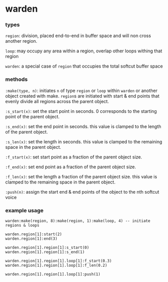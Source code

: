 # warden

### types

`region`: division, placed end-to-end in buffer space and will non cross another region.

`loop`: may occupy any area within a region, overlap other loops withing that region

`warden`: a special case of `region` that occupies the total softcut buffer space

### methods

`:make(type, n)`: initiates `n` of type `region` or `loop` within `warden` or another object created with make. `region`s are initiated with start & end points that evenly divide all regions across the parent object.

`:s_start(x)`: set the start point in seconds. 0 corresponds to the starting point of the parent object.

`:s_end(x)`: set the end point in seconds. this value is clamped to the length of the parent object.

`:s_len(x)`: set the length in seconds. this value is clamped to the remaining space in the parent object.

`:f_start(x)`: set start point as a fraction of the parent object size.

`:f_end(x)`: set end point as a fraction of the parent object size.

`:f_len(x)`: set the length a fraction of the parent object size. this value is clamped to the remaining space in the parent object.

`:push(n)`: assign the start end & end points of the object to the nth softcut voice

### example usage

```
warden:make(region, 8):make(region, 1):make(loop, 4) -- initiate regions & loops

warden.region[1]:start(2)
warden.region[1]:end(3)

warden.region[1].region[1]:s_start(0)
warden.region[1].region[1]:s_end(1)

warden.region[1].region[1].loop[1]:f_start(0.3)
warden.region[1].region[1].loop[1]:f_len(0.2)

warden.region[1].region[1].loop[1]:push(1)

```
